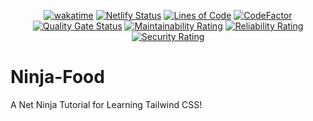 <div align="center">

  [![wakatime](https://wakatime.com/badge/github/Amir-Pourhadi/Ninja-Food.svg)](https://wakatime.com/badge/github/Amir-Pourhadi/Ninja-Food)
  [![Netlify Status](https://api.netlify.com/api/v1/badges/b8a1ad33-784a-4be4-99c9-d56f75a4bbea/deploy-status)](https://app.netlify.com/sites/amir-ninja-food/deploys)
  [![Lines of Code](https://sonarcloud.io/api/project_badges/measure?project=Amir-Pourhadi_Ninja-Food&metric=ncloc)](https://sonarcloud.io/dashboard?id=Amir-Pourhadi_Ninja-Food)
  [![CodeFactor](https://www.codefactor.io/repository/github/amir-pourhadi/ninja-food/badge)](https://www.codefactor.io/repository/github/amir-pourhadi/ninja-food)  
  [![Quality Gate Status](https://sonarcloud.io/api/project_badges/measure?project=Amir-Pourhadi_Ninja-Food&metric=alert_status)](https://sonarcloud.io/dashboard?id=Amir-Pourhadi_Ninja-Food)
  [![Maintainability Rating](https://sonarcloud.io/api/project_badges/measure?project=Amir-Pourhadi_Ninja-Food&metric=sqale_rating)](https://sonarcloud.io/dashboard?id=Amir-Pourhadi_Ninja-Food)
  [![Reliability Rating](https://sonarcloud.io/api/project_badges/measure?project=Amir-Pourhadi_Ninja-Food&metric=reliability_rating)](https://sonarcloud.io/dashboard?id=Amir-Pourhadi_Ninja-Food)
  [![Security Rating](https://sonarcloud.io/api/project_badges/measure?project=Amir-Pourhadi_Ninja-Food&metric=security_rating)](https://sonarcloud.io/dashboard?id=Amir-Pourhadi_Ninja-Food)
</div>

# Ninja-Food
A Net Ninja Tutorial for Learning Tailwind CSS!
